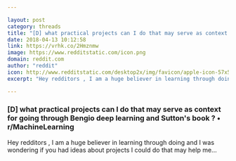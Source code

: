 ```yaml
---

layout: post
category: threads
title: "[D] what practical projects can I do that may serve as context for going through Bengio deep learning and Sutton's book ?"
date: 2018-04-13 10:12:58
link: https://vrhk.co/2Hmznmw
image: https://www.redditstatic.com/icon.png
domain: reddit.com
author: "reddit"
icon: http://www.redditstatic.com/desktop2x/img/favicon/apple-icon-57x57.png
excerpt: "Hey redditors , I am a huge believer in learning through doing and I was wondering if you had ideas about projects I could do that may help me..."

---
```


### [D] what practical projects can I do that may serve as context for going through Bengio deep learning and Sutton's book ? • r/MachineLearning

Hey redditors , I am a huge believer in learning through doing and I was wondering if you had ideas about projects I could do that may help me...